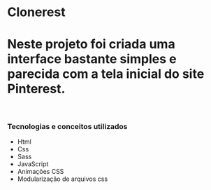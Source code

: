 # Clonerest
<h1>Neste projeto foi criada uma interface bastante simples e parecida com a tela inicial do site Pinterest.</h1>
<br>
<h3>Tecnologias e conceitos utilizados</h2>
  <ul>
  <li>Html</li>
    <li>Css</li>
    <li>Sass</li>
    <li>JavaScript</li>
    <li>Animações CSS</li>
    <li>Modularização de arquivos css</li>
  </ul>

